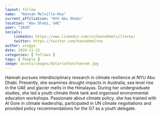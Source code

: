 ```yaml
---
layout: fellow
name:  "Hannah Melville-Rea"
current_affiliation: "NYU Abu Dhabi"
location: "Abu Dhabi, UAE"
year: "2020"
socials:
    linkedin: https://www.linkedin.com/in/hannahmelvillerea/
    twitter: https://twitter.com/hannahmelrea
author: arogya
date: 2020-11-22
categories: [ Fellows ]
tags: [ People ]
image: assets/images/datartathon/hannah.jpg
---
```


Hannah pursues interdisciplinary research in climate resilience at NYU Abu Dhabi. Presently, she examines drought impacts in Australia, sea level rise in the UAE and glacier melts in the Himalayas. During her undergraduate studies, she led a youth climate think tank and organised environmental education workshops. Passionate about climate policy, she has trained with Al Gore in climate leadership, participated in UN climate negotiations and provided policy recommendations for the G7 as a youth delegate.